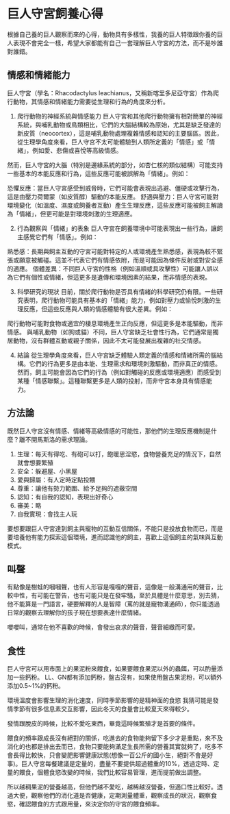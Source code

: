 # 巨人守宮飼養心得

根據自己養的巨人觀察而來的心得，動物具有多樣性，我養的巨人特徵跟你養的巨人表現不會完全一樣，希望大家都能有自己一套理解巨人守宮的方法，而不是吵誰對誰錯。


## 情感和情緒能力

巨人守宮（學名：Rhacodactylus leachianus，又稱新喀里多尼亞守宮）作為爬行動物，其情感和情緒能力需要從生理和行為的角度來分析。

1. 爬行動物的神經系統與情感能力
巨人守宮和其他爬行動物擁有相對簡單的神經系統，與哺乳動物或鳥類相比，它們的大腦結構較為原始，尤其是缺乏發達的新皮質（neocortex），這是哺乳動物處理複雜情感和認知的主要腦區。因此，從生理學角度來看，巨人守宮不太可能體驗到人類所定義的「情感」或「情緒」，例如愛、悲傷或喜悅等高級情感。

然而，巨人守宮的大腦（特別是邊緣系統的部分，如杏仁核的類似結構）可能支持一些基本的本能反應和行為，這些反應可能被誤解為「情緒」。例如：

恐懼反應：當巨人守宮感受到威脅時，它們可能會表現出逃避、僵硬或攻擊行為，這是由壓力荷爾蒙（如皮質醇）驅動的本能反應。
舒適與壓力：巨人守宮可能對環境變化（如溫度、濕度或飼養者互動）產生生理反應，這些反應可能被飼主解讀為「情緒」，但更可能是對環境刺激的生理適應。

2. 行為觀察與「情緒」的表象
巨人守宮在飼養環境中可能表現出一些行為，讓飼主感覺它們有「情感」。例如：

熟悉感：長期與飼主互動的守宮可能對特定的人或環境產生熟悉感，表現為較不緊張或願意被觸碰。這並不代表它們有情感依附，而是可能因為條件反射或對安全感的適應。
個體差異：不同巨人守宮的性格（例如溫順或具攻擊性）可能讓人誤以為它們有個性或情緒，但這更多是遺傳和環境因素的結果，而非情感的表現。

3. 科學研究的現狀
目前，關於爬行動物是否具有情緒的科學研究仍有限。一些研究表明，爬行動物可能具有基本的「情緒」能力，例如對壓力或愉悅刺激的生理反應，但這些反應與人類的情感體驗有很大差異。例如：

爬行動物可能對食物或適宜的棲息環境產生正向反應，但這更多是本能驅動，而非情感。
與哺乳動物（如狗或貓）不同，巨人守宮缺乏社會性行為，它們通常是獨居動物，沒有群體互動或親子關係，因此不太可能發展出複雜的社交情感。

4. 結論
從生理學角度來看，巨人守宮缺乏體驗人類定義的情感和情緒所需的腦結構。它們的行為更多是由本能、生理需求和環境刺激驅動，而非真正的情感。然而，飼主可能會因為它們的行為（例如對觸碰的反應或環境適應）而感受到某種「情感聯繫」。這種聯繫更多是人類的投射，而非守宮本身具有情感能力。


## 方法論

既然巨人守宮沒有情感、情緒等高級情感的可能性，那他們的生理反應機制是什麼？離不開馬斯洛的需求理論。

1. 生理：每天有得吃、有砲可以打，飽暖思淫慾，食物營養充足的情況下，自然就會想要繁殖
2. 安全：躲避屋、小黑屋
3. 愛與歸屬：有人定時定點投餵
4. 尊重：讓他有勢力範圍、給予足夠的遮蔽空間
5. 認知：有自我的認知，表現出好奇心
6. 審美：略
7. 自我實現：會找主人玩

要想要跟巨人守宮達到飼主與寵物的互動互信關係，不能只是投放食物而已，而是要培養他有能力探索這個環境，進而認識他的飼主，喜歡上這個飼主的氣味與互動模式。


## 叫聲

有點像是樹蛙的嘓嘓聲，也有人形容是嘎嘎的聲音，這像是一般溝通用的聲音，比較中性，有可能在警告，也有可能只是在發牢騷，至於具體是什麼意思，別去猜，他不能算是一門語言，硬要解釋的人是智障（罵的就是寵物溝通師），你只能透過日常的觀察去理解你的孩子現在想要表達什麼情緒。

嚶嚶叫，通常在他不喜歡的時候，會發出哀求的聲音，聲音細緻而可愛。


## 食性

巨人守宮可以用市面上的果泥粉來餵食，如果要餵食果泥以外的蟲餌，可以酌量添加一些鈣粉。
LL、GN都有添加鈣粉，盤古沒有，如果使用盤古果泥粉，可以額外添加0.5~1%的鈣粉。

環境溫度會影響生理的消化速度，同時季節影響的是精神面的食慾 我猜可能是發情季節有很多信息素交互影響，因此冬天的食量會比較夏天來得較少。

發情跟脫皮的時候，比較不愛吃東西，畢竟這時候繁殖才是首要的條件。

餵食的頻率跟成長沒有絕對的關係，吃進去的食物能夠留下多少才是重點，來不及消化的也都是排出去而已，食物只要能夠滿足生長所需的營養其實就夠了，吃多不會長得比較快，只會變肥影響健康狀態(想像一百公斤的國小生，絕對不會是好事)。巨人守宮每餐建議是定量的，盡量不要提供超過體重的10%，透過定時、定量的餵食，個體食慾改變的時候，我們比較容易管理，進而提前做出調整。

所以越稠果泥的營養越高，但他們越不愛吃，越稀越沒營養，但適口性比較好。透過大便，觀察他們的消化道是否健康，定期測量體重，觀察成長的狀況，觀察食慾，確認餵食的方式跟用量，來決定你的守宮的餵食頻率。



